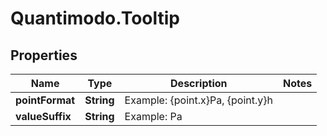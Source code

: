 # Quantimodo.Tooltip

## Properties
Name | Type | Description | Notes
------------ | ------------- | ------------- | -------------
**pointFormat** | **String** | Example: {point.x}Pa, {point.y}h | 
**valueSuffix** | **String** | Example: Pa | 


